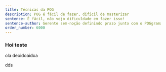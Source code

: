 ```yaml
---
title: Técnicas da POG
description: POG é fácil de fazer, difícil de masterizar
sentence: É fácil, não vejo dificuldade em fazer isso!
sentence-author: Gerente sem-noção definindo prazo junto com o POGgramador
order_number: 6000
---
```


### Hoi teste

 ola deoidoaidoa

dds
